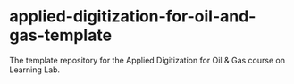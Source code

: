 # applied-digitization-for-oil-and-gas-template
The template repository for the Applied Digitization for Oil &amp; Gas course on Learning Lab.
